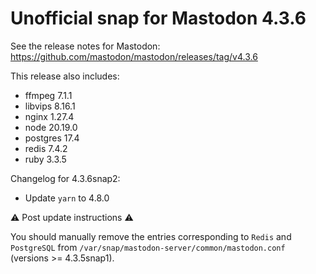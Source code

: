 # Unofficial snap for Mastodon 4.3.6

See the release notes for Mastodon: https://github.com/mastodon/mastodon/releases/tag/v4.3.6

This release also includes:

* ffmpeg 7.1.1
* libvips 8.16.1
* nginx 1.27.4
* node 20.19.0
* postgres 17.4
* redis 7.4.2
* ruby 3.3.5

Changelog for 4.3.6snap2:

* Update `yarn` to 4.8.0

⚠️ Post update instructions ⚠️

You should manually remove the entries corresponding to `Redis` and `PostgreSQL` from `/var/snap/mastodon-server/common/mastodon.conf` (versions >= 4.3.5snap1).
